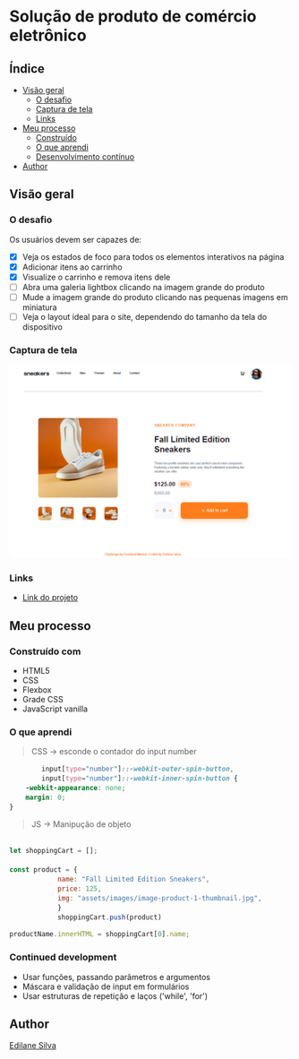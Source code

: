 # Solução de produto de comércio eletrônico

## Índice

- [Visão geral](#visão-geral)
  - [O desafio](#o-desafio)
  - [Captura de tela](#captura-de-tela)
  - [Links](#links)
- [Meu processo](#meu-processo)
  - [Construído](#construído-com)
  - [O que aprendi](#o-que-aprendi)
  - [Desenvolvimento contínuo](#continued-development)
-   [Author](#author)
 
## Visão geral

### O desafio

Os usuários devem ser capazes de:

- [x] Veja os estados de foco para todos os elementos interativos na página
- [x] Adicionar itens ao carrinho
- [x] Visualize o carrinho e remova itens dele
- [ ] Abra uma galeria lightbox clicando na imagem grande do produto
- [ ] Mude a imagem grande do produto clicando nas pequenas imagens em miniatura
- [ ] Veja o layout ideal para o site, dependendo do tamanho da tela do dispositivo

### Captura de tela

![](/screenshot-desktop.PNG)

### Links

- [Link do projeto](https://edilanesilva.github.io/ecommerce-product-page-main/)


## Meu processo

### Construído com

- HTML5 
- CSS
- Flexbox
- Grade CSS
- JavaScript vanilla

### O que aprendi <br>
 
> CSS -> esconde o contador do input number  
```css
        input[type="number"]::-webkit-outer-spin-button,
        input[type="number"]::-webkit-inner-spin-button {
    -webkit-appearance: none;
    margin: 0;
}
```

> JS -> Manipução de objeto
```js

let shoppingCart = []; 
 
const product = {
            name: "Fall Limited Edition Sneakers",
            price: 125,
            img: "assets/images/image-product-1-thumbnail.jpg",
            }
            shoppingCart.push(product) 
```

```js
productName.innerHTML = shoppingCart[0].name;
```
### Continued development

- Usar funções, passando parâmetros e argumentos
- Máscara e validação de input em formulários 
- Usar estruturas de repetição e laços ('while', 'for')

## Author
[Edilane Silva](https://www.linkedin.com/in/edilane-silva/)
